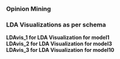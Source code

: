 ### Opinion Mining 
### LDA Visualizations as per schema<br>

**LDAvis_1 for LDA Visualization for model1** <br>
**LDAvis_2 for LDA Visualization for model3** <br>
**LDAvis_3 for LDA Visualization for model10** <br>

